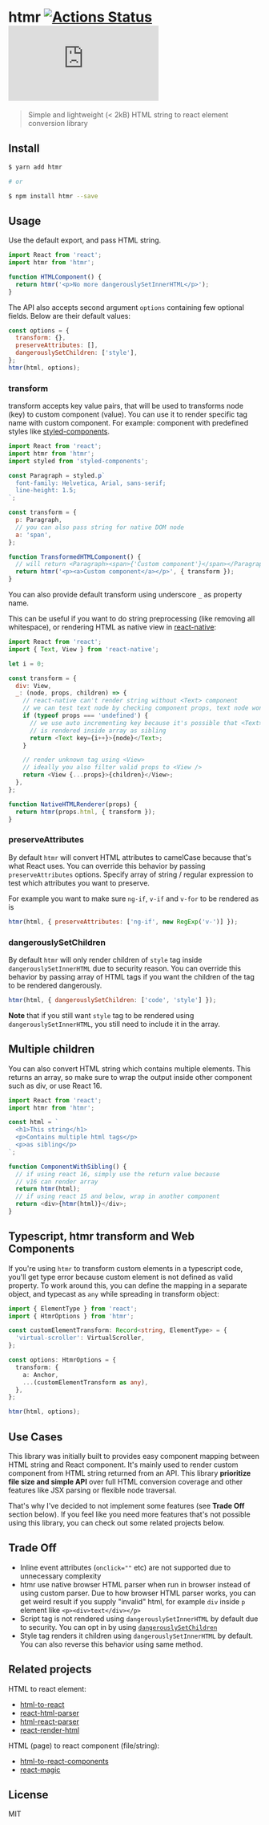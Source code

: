 # htmr [![Actions Status](https://github.com/pveyes/htmr/workflows/test/badge.svg)](https://github.com/pveyes/htmr/actions) [![bundle size](http://img.badgesize.io/https://unpkg.com/htmr/lib/htmr.min.js?compression=gzip)](https://unpkg.com/htmr/lib/htmr.min.js)

> Simple and lightweight (< 2kB) HTML string to react element conversion library

## Install

```sh
$ yarn add htmr

# or

$ npm install htmr --save
```

## Usage

Use the default export, and pass HTML string.

```js
import React from 'react';
import htmr from 'htmr';

function HTMLComponent() {
  return htmr('<p>No more dangerouslySetInnerHTML</p>');
}
```

The API also accepts second argument `options` containing few optional fields. Below are their default values:

```js
const options = {
  transform: {},
  preserveAttributes: [],
  dangerouslySetChildren: ['style'],
};
htmr(html, options);
```

### transform

transform accepts key value pairs, that will be used to transforms node (key) to custom component (value). You can use it to render specific tag name with custom component. For example: component with
predefined styles like
[styled-components](https://github.com/styled-components/styled-components).

```js
import React from 'react';
import htmr from 'htmr';
import styled from 'styled-components';

const Paragraph = styled.p`
  font-family: Helvetica, Arial, sans-serif;
  line-height: 1.5;
`;

const transform = {
  p: Paragraph,
  // you can also pass string for native DOM node
  a: 'span',
};

function TransformedHTMLComponent() {
  // will return <Paragraph><span>{'Custom component'}</span></Paragraph>
  return htmr('<p><a>Custom component</a></p>', { transform });
}
```

You can also provide default transform using underscore `_` as property name.

This can be useful if you want to do string preprocessing (like removing all whitespace), or rendering HTML as native view in [react-native](https://github.com/facebook/react-native):

```js
import React from 'react';
import { Text, View } from 'react-native';

let i = 0;

const transform = {
  div: View,
  _: (node, props, children) => {
    // react-native can't render string without <Text> component
    // we can test text node by checking component props, text node won't have them
    if (typeof props === 'undefined') {
      // we use auto incrementing key because it's possible that <Text>
      // is rendered inside array as sibling
      return <Text key={i++}>{node}</Text>;
    }

    // render unknown tag using <View>
    // ideally you also filter valid props to <View />
    return <View {...props}>{children}</View>;
  },
};

function NativeHTMLRenderer(props) {
  return htmr(props.html, { transform });
}
```

### preserveAttributes

By default `htmr` will convert HTML attributes to camelCase because that's what React uses. You can override this behavior by passing `preserveAttributes` options. Specify array of string / regular expression to test which attributes you want to preserve.

For example you want to make sure `ng-if`, `v-if` and `v-for` to be rendered as is

```js
htmr(html, { preserveAttributes: ['ng-if', new RegExp('v-')] });
```

### dangerouslySetChildren

By default `htmr` will only render children of `style` tag inside `dangerouslySetInnerHTML` due to security reason. You can override this behavior by passing array of HTML tags if you want the children of the tag to be rendered dangerously.

```js
htmr(html, { dangerouslySetChildren: ['code', 'style'] });
```

**Note** that if you still want `style` tag to be rendered using `dangerouslySetInnerHTML`, you still need to include it in the array.

## Multiple children

You can also convert HTML string which contains multiple elements. This returns
an array, so make sure to wrap the output inside other component such as div, or
use React 16.

```js
import React from 'react';
import htmr from 'htmr';

const html = `
  <h1>This string</h1>
  <p>Contains multiple html tags</p>
  <p>as sibling</p>
`;

function ComponentWithSibling() {
  // if using react 16, simply use the return value because
  // v16 can render array
  return htmr(html);
  // if using react 15 and below, wrap in another component
  return <div>{htmr(html)}</div>;
}
```

## Typescript, htmr transform and Web Components

If you're using `htmr` to transform custom elements in a typescript code, you'll get type error because custom element is not defined as valid property. To work around this, you can define the mapping in a separate object, and typecast as `any` while spreading in transform object:

```ts
import { ElementType } from 'react';
import { HtmrOptions } from 'htmr';

const customElementTransform: Record<string, ElementType> = {
  'virtual-scroller': VirtualScroller,
};

const options: HtmrOptions = {
  transform: {
    a: Anchor,
    ...(customElementTransform as any),
  },
};

htmr(html, options);
```

## Use Cases

This library was initially built to provides easy component mapping between HTML
string and React component. It's mainly used to render custom
component from HTML string returned from an API. This library **prioritize
file size and simple API** over full HTML conversion coverage and other features
like JSX parsing or flexible node traversal.

That's why I've decided to not implement some features (see **Trade Off**
section below). If you feel like you need more features that's not possible
using this library, you can check out some related projects below.

## Trade Off

- Inline event attributes (`onclick=""` etc) are not supported due to unnecessary complexity
- htmr use native browser HTML parser when run in browser instead of using custom parser. Due to how browser HTML parser works, you can get weird result if you supply "invalid" html, for example `div` inside `p` element like `<p><div>text</div></p>`
- Script tag is not rendered using `dangerouslySetInnerHTML` by default due to security. You can opt in by using [`dangerouslySetChildren`](#dangerouslysetchildren)
- Style tag renders it children using `dangerouslySetInnerHTML` by default. You can also reverse this behavior using same method.

## Related projects

HTML to react element:

- [html-to-react](https://github.com/aknuds1/html-to-react)
- [react-html-parser](https://github.com/wrakky/react-html-parser)
- [html-react-parser](https://github.com/remarkablemark/html-react-parser)
- [react-render-html](https://github.com/noraesae/react-render-html)

HTML (page) to react component (file/string):

- [html-to-react-components](https://github.com/roman01la/html-to-react-components)
- [react-magic](https://github.com/reactjs/react-magic)

## License

MIT
